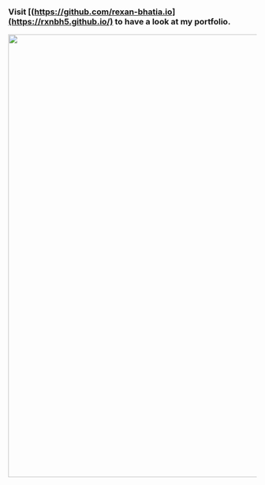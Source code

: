 ### Visit [(https://github.com/rexan-bhatia.io](https://rxnbh5.github.io/) to have a look at my portfolio.

<img src="https://raw.githubusercontent.com/bh5/https://github.com/rexan-bhatia.io/master/images/portfolio.png"  width="900" align="left"/>
